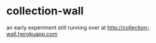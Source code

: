 collection-wall
===============

an early experiment still running over at http://collection-wall.herokuapp.com

